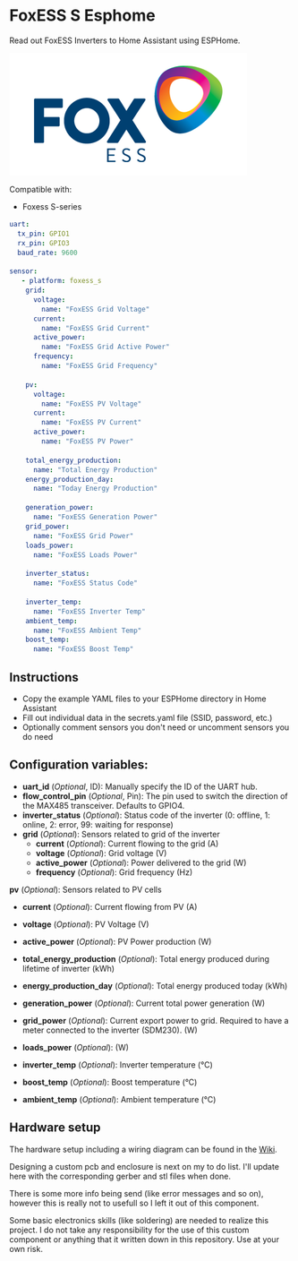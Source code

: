 # FoxESS S Esphome
Read out FoxESS Inverters to Home Assistant using ESPHome.

![FoxESS](resources/images/foxess.png)

Compatible with:
- Foxess S-series

```yaml
uart:
  tx_pin: GPIO1
  rx_pin: GPIO3
  baud_rate: 9600

sensor:
   - platform: foxess_s
    grid:
      voltage:
        name: "FoxESS Grid Voltage"
      current:
        name: "FoxESS Grid Current"
      active_power:
        name: "FoxESS Grid Active Power"
      frequency:
        name: "FoxESS Grid Frequency"

    pv:
      voltage:
        name: "FoxESS PV Voltage"
      current:
        name: "FoxESS PV Current"
      active_power:
        name: "FoxESS PV Power"

    total_energy_production:
      name: "Total Energy Production"
    energy_production_day:
      name: "Today Energy Production"

    generation_power:
      name: "FoxESS Generation Power"
    grid_power:
      name: "FoxESS Grid Power"
    loads_power:
      name: "FoxESS Loads Power"

    inverter_status:
      name: "FoxESS Status Code"

    inverter_temp:
      name: "FoxESS Inverter Temp"
    ambient_temp:
      name: "FoxESS Ambient Temp"
    boost_temp:
      name: "FoxESS Boost Temp"
```

## Instructions
- Copy the example YAML files to your ESPHome directory in Home Assistant
- Fill out individual data in the secrets.yaml file (SSID, password, etc.)
- Optionally comment sensors you don't need or uncomment sensors you do need

## Configuration variables:
- **uart_id** (*Optional*, ID): Manually specify the ID of the UART hub.
- **flow_control_pin** (*Optional*, Pin): The pin used to switch the direction of the MAX485 transceiver. Defaults to GPIO4.
- **inverter_status** (*Optional*): Status code of the inverter (0: offline, 1: online, 2: error, 99: waiting for response)
- **grid** (*Optional*): Sensors related to grid of the inverter
  - **current** (*Optional*): Current flowing to the grid (A)
  - **voltage** (*Optional*): Grid voltage (V)
  - **active_power** (*Optional*): Power delivered to the grid (W)
  - **frequency** (*Optional*): Grid frequency (Hz)

 **pv** (*Optional*): Sensors related to PV cells
  - **current** (*Optional*): Current flowing from PV (A)
  - **voltage** (*Optional*): PV Voltage (V)
  - **active_power** (*Optional*): PV Power production (W)

- **total_energy_production** (*Optional*): Total energy produced during lifetime of inverter (kWh)
- **energy_production_day** (*Optional*): Total energy produced today (kWh)
- **generation_power** (*Optional*): Current total power generation (W)
- **grid_power** (*Optional*): Current export power to grid. Required to have a meter connected to the inverter (SDM230). (W)
- **loads_power** (*Optional*): (W)
- **inverter_temp** (*Optional*): Inverter temperature (°C)
- **boost_temp** (*Optional*): Boost temperature (°C)
- **ambient_temp** (*Optional*): Ambient temperature (°C)

## Hardware setup
The hardware setup including a wiring diagram can be found in the [Wiki](https://github.com/assembly12/Foxess-T-series-ESPHome-Home-Assistant/wiki/Hardware-setup).

Designing a custom pcb and enclosure is next on my to do list. I'll update here with the corresponding gerber and stl files when done.

There is some more info being send (like error messages and so on), however this is really not to usefull so I left it out of this component.

Some basic electronics skills (like soldering) are needed to realize this project. I do not take any responsibility for the use of this custom component or anything that it written down in this repository. Use at your own risk.

